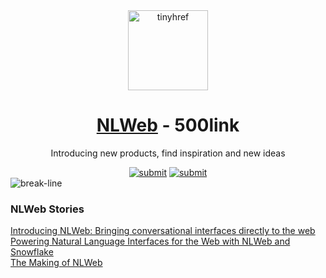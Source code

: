 <div align="center"><a target="_blank" href="https://tinyhref.com"><img src="https://i.imgur.com/cY13Vvb.png" height="128" alt="tinyhref"/></a></div>
<h1 align="center"><a target="_blank" href="https://500link.com/nlweb">NLWeb</a> - 500link</h1>
<p align="center">Introducing new products, find inspiration and new ideas</p>

<div align="center"><a target="_blank" href="https://500link.com/submit"><img src="https://img.shields.io/badge/Submit-c32769.svg?style=flat" alt="submit"/></a>
<a target="_blank" href="https://x.com/intent/follow?screen_name=tinyhref"><img src="https://img.shields.io/twitter/follow/tinyhref" alt="submit"/></a></div>

<img src="https://i.imgur.com/waxVImv.png" alt="break-line"/>

<h3>NLWeb Stories</h3>

<div><a target="_blank" href="https://500link.com/GHzezkGHA">Introducing NLWeb: Bringing conversational interfaces directly to the web</a></div>
<div><a target="_blank" href="https://500link.com/GAw3vZdLE">Powering Natural Language Interfaces for the Web with NLWeb and Snowflake</a></div>
<div><a target="_blank" href="https://500link.com/NavWgCgoH">The Making of NLWeb</a></div>
